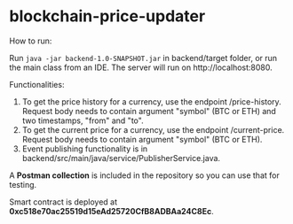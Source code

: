 # blockchain-price-updater

How to run:

Run ```java -jar backend-1.0-SNAPSHOT.jar``` in backend/target folder, or run the main class from an IDE. The server will run on http://localhost:8080.

Functionalities:
1) To get the price history for a currency, use the endpoint /price-history. Request body needs to contain argument "symbol" (BTC or ETH) and two timestamps, "from" and "to".
2) To get the current price for a currency, use the endpoint /current-price. Request body needs to contain argument "symbol" (BTC or ETH).
3) Event publishing functionality is in backend/src/main/java/service/PublisherService.java.

A **Postman collection** is included in the repository so you can use that for testing.

Smart contract is deployed at **0xc518e70ac25519d15eAd25720CfB8ADBAa24C8Ec**.
